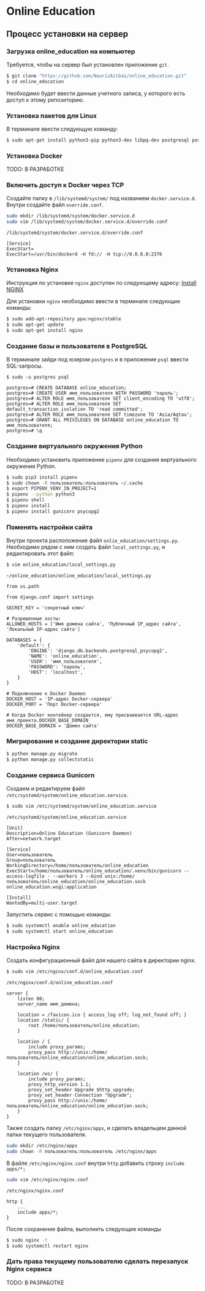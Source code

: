 # Online Education

## Процесс установки на сервер

### Загрузка online_education на компьютер
Требуется, чтобы на сервер был установлен приложение `git`.

```sh
$ git clone "https://github.com/NaurizAitbai/online_education.git"
$ cd online_education
```
Необходимо будет ввести данные учетного записа, у которого есть доступ к этому репозиторию.

### Установка пакетов для Linux
В терминале ввести следующую команду:

```sh
$ sudo apt-get install python3-pip python3-dev libpq-dev postgresql postgresql-contrib nginx
```

### Установка Docker
TODO: В РАЗРАБОТКЕ

### Включить доступ к Docker через TCP
Создайте папку в `/lib/systemd/system/` под названием `docker.service.d`. Внутри создайте файл `override.conf`.

```sh
sudo mkdir /lib/systemd/system/docker.service.d
sudo vim /lib/systemd/system/docker.service.d/override.conf
```

`/lib/systemd/system/docker.service.d/override.conf`

```
[Service]
ExecStart=
ExecStart=/usr/bin/dockerd -H fd:// -H tcp://0.0.0.0:2376
```

### Установка Nginx
Инструкция по установке `nginx` доступен по следующему адресу: [Install NGINX](https://www.nginx.com/resources/wiki/start/topics/tutorials/install/)

Для установки `nginx` необходимо ввести в терминале следующие команды:

```sh
$ sudo add-apt-repository ppa:nginx/stable
$ sudo apt-get update
$ sudo apt-get install nginx
```

### Создание базы и пользователя в PostgreSQL
В терминале зайди под юзером `postgres` и в приложение `psql` ввести SQL-запросы.

```
$ sudo -u postgres psql

postgres=# CREATE DATABASE online_education;
postgres=# CREATE USER имя_пользователя WITH PASSWORD 'пароль';
postgres=# ALTER ROLE имя_пользователя SET client_encoding TO 'utf8';
postgres=# ALTER ROLE имя_пользователя SET default_transaction_isolation TO 'read committed';
postgres=# ALTER ROLE имя_пользователя SET timezone TO 'Asia/Aqtau';
postgres=# GRANT ALL PRIVILEGES ON DATABASE online_education TO имя_пользователя;
postgres=# \q
```

### Создание виртуального окружения Python
Необходимо установить приложение `pipenv` для создания виртуального окружения Python.

```sh
$ sudo pip3 install pipenv
$ sudo chown -R пользователь:пользователь ~/.cache
$ export PIPENV_VENV_IN_PROJECT=1
$ pipenv --python python3
$ pipenv shell
$ pipenv install
$ pipenv install gunicorn psycopg2
```

### Поменять настройки сайта
Внутри проекта расположение файл `onlie_education/settings.py`. Необходимо рядом с ним создать файл `local_settings.py`, и редактировать этот файл:

```sh
$ vim online_education/local_settings.py
```
`~/online_education/online_education/local_settings.py`
```
from os.path

from django.conf import settings

SECRET_KEY = 'секретный ключ'

# Разрешенные хосты:
ALLOWED_HOSTS = ['Имя домена сайта', 'Публичный IP_адрес сайта', 'Локальный IP-адрес сайта']

DATABASES = {
    'default': {
        'ENGINE': 'django.db.backends.postgresql_psycopg2',
        'NAME': 'online_education',
        'USER': 'имя_пользователя',
        'PASSWORD': 'пароль',
        'HOST': 'localhost',
    }
}

# Подключение к Docker Daemon
DOCKER_HOST = 'IP-адрес Docker-сервера'
DOCKER_PORT = 'Порт Docker-сервера'

# Когда Docker контейнер создается, ему присваивается URL-адрес имя_проекта.DOCKER_BASE_DOMAIN
DOCKER_BASE_DOMAIN = 'Домен сайта'
```

### Мигрирование и создание директории static
```sh
$ python manage.py migrate
$ python manage.py collectstatic
```

### Создание сервиса Gunicorn
Создаем и редактируем файл `/etc/systemd/system/online_education.service`.
```sh
$ sudo vim /etc/systemd/system/online_education.service
```

`/etc/systemd/system/online_education.service`
```
[Unit]
Description=Online Education (Gunicorn Daemon)
After=network.target

[Service]
User=пользователь
Group=пользователь
WorkingDirectory=/home/пользователь/online_education
ExecStart=/home/пользователь/online_education/.venv/bin/gunicorn --access-logfile - --workers 3 --bind unix:/home/пользователь/online_education/online_education.sock online_education.wsgi:application

[Install]
WantedBy=multi-user.target
```

Запустить сервис с помощью команды:
```sh
$ sudo systemctl enable online_education
$ sudo systemctl start online_education
```

### Настройка Nginx
Создать конфигурационный файл для нашего сайта в директории nginx.
```sh
$ sudo vim /etc/nginx/conf.d/online_education.conf
```

`/etc/nginx/conf.d/online_education.conf`
```
server {
    listen 80;
    server_name имя_домена;
    
    location = /favicon.ico { access_log off; log_not_found off; }
    location /static/ {
        root /home/пользователь/online_education;
    }
    
    location / {
        include proxy_params;
        proxy_pass http://unix:/home/пользователь/online_education/online_education.sock;
    }

    location /ws/ {
        include proxy_params;
        proxy_http_version 1.1;
        proxy_set_header Upgrade $http_upgrade;
        proxy_set_header Connection "Upgrade";
        proxy_pass http://unix:/home/пользователь/online_education/online_education.sock;
    }
}
```

Также создать папку `/etc/nginx/apps`, и сделать владельцем данной папки текущего пользователя.

```sh
sudo mkdir /etc/nginx/apps
sudo chown -R пользователь:пользователь /etc/nginx/apps
```

В файле `/etc/nginx/nginx.conf` внутри `http` добавить строку `include apps/*;`

```sh
sudo vim /etc/nginx/nginx.conf
```

`/etc/nginx/nginx.conf`
```
http {
    ...
    include apps/*;
}
```

После сохранение файла, выполнить следующие команды
```sh
$ sudo nginx -t
$ sudo systemctl restart nginx
```

### Дать права текущему пользователю сделать перезапуск Nginx сервиса
TODO: В РАЗРАБОТКЕ